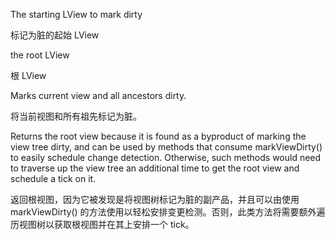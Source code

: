 The starting LView to mark dirty

标记为脏的起始 LView

the root LView

根 LView

Marks current view and all ancestors dirty.

将当前视图和所有祖先标记为脏。

Returns the root view because it is found as a byproduct of marking the view tree
dirty, and can be used by methods that consume markViewDirty\(\) to easily schedule
change detection. Otherwise, such methods would need to traverse up the view tree
an additional time to get the root view and schedule a tick on it.

返回根视图，因为它被发现是将视图树标记为脏的副产品，并且可以由使用 markViewDirty\(\) 的方法使用以轻松安排变更检测。否则，此类方法将需要额外遍历视图树以获取根视图并在其上安排一个 tick。